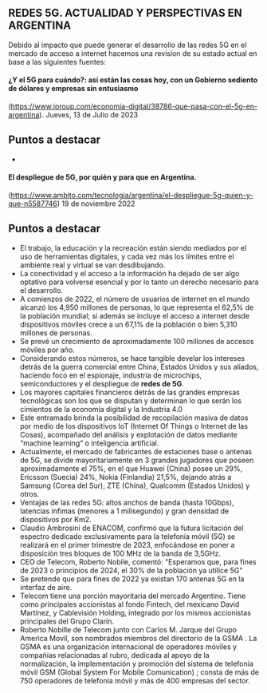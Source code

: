 ## REDES 5G. ACTUALIDAD Y PERSPECTIVAS EN ARGENTINA

Debido al impacto que puede generar el desarrollo de las redes 5G en el mercado de acceso a internet hacemos una revision de su estado actual en base a las siguientes fuentes:

#### ¿Y el 5G para cuándo?: así están las cosas hoy, con un Gobierno sediento de dólares y empresas sin entusiasmo
 (https://www.iproup.com/economia-digital/38786-que-pasa-con-el-5g-en-argentina). Jueves, 13 de Julio de 2023

## Puntos a destacar

- 

 #### El despliegue de 5G, por quién y para que en Argentina. 
 (https://www.ambito.com/tecnologia/argentina/el-despliegue-5g-quien-y-que-n5587746) 19 de noviembre 2022

 ## Puntos a destacar

 - El trabajo, la educación y la recreación están siendo mediados por el uso de herramientas digitales, y cada vez más los límites entre el ambiente real y virtual se van desdibujando.
- La conectividad y el acceso a la información ha dejado de ser algo optativo para volverse esencial y por lo tanto un derecho necesario para el desarrollo.
- A comienzos de 2022, el número de usuarios de internet en el mundo alcanzó los 4,950 millones de personas, lo que representa el 62,5% de la población mundial; si además se incluye el acceso a internet desde dispositivos móviles crece a un 67,1% de la población o bien 5,310 millones de personas.
- Se prevé un crecimiento de aproximadamente 100 millones de accesos móviles por año.
- Considerando estos números, se hace tangible develar los intereses detrás de la guerra comercial entre China, Estados Unidos y sus aliados, haciendo foco en el espionaje, industria de microchips, semiconductores y el despliegue de **redes de 5G**.
- Los mayores capitales financieros detrás de las grandes empresas tecnológicas son los que se disputan y determinan lo que serán los cimientos de la economía digital y la Industria 4.0
- Este entramado brinda la posibilidad de recopilación masiva de datos por medio de los dispositivos IoT (Internet Of Things o Internet de las Cosas), acompañado del análisis y explotación de datos mediante “machine learning” o inteligencia artificial.
- Actualmente, el mercado de fabricantes de estaciones base o antenas de 5G, se divide mayoritariamente en 3 grandes jugadores que poseen aproximadamente el 75%, en el que Huawei (China) posee un 29%, Ericsson (Suecia) 24%, Nokia (Finlandia) 21,5%, dejando atrás a Samsung (Corea del Sur), ZTE (China), Qualcomm (Estados Unidos) y otros.
- Ventajas de las redes 5G: altos anchos de banda (hasta 10Gbps), latencias ínfimas (menores a 1 milisegundo) y gran densidad de dispositivos por Km2.
- Claudio Ambrosini de ENACOM, confirmó que la futura licitación del espectro dedicado exclusivamente para la telefonía móvil (5G) se realizará en el primer trimestre de 2023, enfocándose en poner a disposición tres bloques de 100 MHz de la banda de 3,5GHz.
- CEO de Telecom, Roberto Nobile, comentó: "Esperamos que, para fines de 2023 o principios de 2024, el 30% de la población ya utilice 5G"
- Se pretende que para fines de 2022 ya existan 170 antenas 5G en la interfaz de aire.
- Telecom tiene una porción mayoritaria del mercado Argentino. Tiene como principales accionistas al fondo Fintech, del mexicano David Martínez, y Cablevisión Holding, integrado por los mismos accionistas principales del Grupo Clarín.
- Roberto Nobille de Telecom junto con Carlos M. Jarque del Grupo America Movil, son nombrados miembros del directorio de la GSMA  . La GSMA es una organización internacional de operadores móviles y compañías relacionadas al rubro, dedicada al apoyo de la normalización, la implementación y promoción del sistema de telefonía móvil GSM (Global System For Mobile Comunication) ; consta de más de 750 operadores de telefonía móvil y más de 400 empresas del sector.


